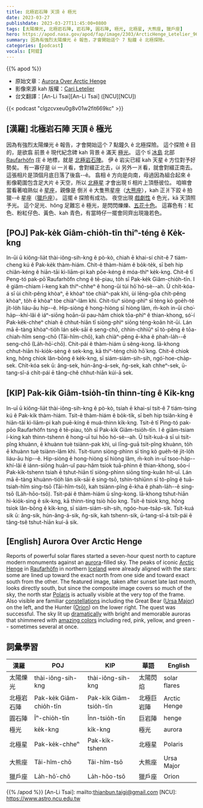 ```yaml
---
title: 北極岩石陣 天頂 ê 極光
date: 2023-03-27
publishdate: 2023-03-27T11:45:00+0800
tags: [太陽爍光, 北極岩石陣, 岩石陣, 圓石陣, 極光, 北極星, 大熊座, 獵戶座]
hero: https://apod.nasa.gov/apod/fap/image/2303/ArcticHenge_Letelier_960_annotated.jpg
summary: 因為有強烈太陽爍光 ê 報告，才會開始這个 7 點鐘 ê 北極探險。
categories: [podcast]
vocals: [阿錕]
---
```


{{% apod %}}

- 原始文章：[Aurora Over Arctic Henge](https://apod.nasa.gov/apod/ap230327.html)
- 影像來源 kah 版權：[Cari Letelier](https://cariletelier.com/about/)
- 台文翻譯：[An-Li Tsai][An-Li Tsai] ([NCU][NCU])

{{< podcast "clgzcvxeu0g8v01w2fit669kc" >}}

## [漢羅] 北極岩石陣 天頂 ê 極光
因為有強烈太陽爍光 ê 報告，才會開始這个 7 點鐘久 ê 北極探險。
這个探險 ê 目的，是欲翕 前景 ê 現代紀念碑 kah 背景 ê 滿天 [極光][aurora]。
這个 tī [冰島][Iceland] 北部 [Raufarhöfn][Raufarhöfn] 庄 ê 地標，就是 [北極岩石陣][Arctic Henge]。
伊 ê 岩尖已經 kah 天星 ê 方位對予好勢矣。
有一寡仔是 ùi 一爿看，會對綴正北去，ùi 另外一爿看，就會對綴正南去。
這張相片是頂個月底日落了後翕--ê。
翕相 ê 方向是向南，毋過因為組合起來 ê 影像範圍包含足大片 ê 天空，所以 [北極星][Polaris] 才會出現 tī 相片上頂懸彼位。
咱嘛會當看著咱熟似 ê [星座][constellations]，親像是 倒爿 ê 大隻熊星座（[大熊座][Ursa Major]），kah 正爿下跤 ê 拍獵--ê 星座（[獵戶座][Orion]）。
這擺 ê 探險有成功。
夜空出現 [戲劇性][dramatically] ê 色光，kā 天頂照予光。
這个足光、hŏng 足難忘 ê 極光，是閃閃爍爍、[五花十色][amazing colors]。
這寡色有：紅色、粉紅仔色、黃色、kah 青色，有當時仔一擺會同齊出現幾若色。

## [POJ] Pak-ke̍k Giâm-chio̍h-tīn thiⁿ-téng ê Ke̍k-kng
In-ūi ū kiông-lia̍t thài-iông-sih-kng ê pò-kò, chiah ē khai-sí chit-ê 7 tiám-cheng kú ê Pak-ke̍k thàm-hiám.
Chit-ê thàm-hiám ê bo̍k-te̍k, sī beh hip chiân-kéng ê hiān-tāi kì-liām-pi kah pōe-kéng ê móa-thiⁿ ke̍k-kng.
Chit-ê tī Peng-tó pak-pō͘ Raufarhöfn chng ê tē-piau, to̍h sī Pak-ke̍k Giâm-chio̍h-tīn.
I ê giâm-chiam í-keng kah thiⁿ-chheⁿ ê hong-ūi tùi hō͘ hó-sè--ah.
Ū chi̍t-kóa-á sī ùi chi̍t-pêng khòaⁿ, ē khòaⁿ tòe chiàⁿ-pak khì, ùi lēng-gōa chi̍t-pêng khòaⁿ, to̍h ē khòaⁿ tòe chiàⁿ-lâm khì.
Chit-tiuⁿ siòng-phìⁿ sī téng kò goe̍h-té ji̍t-lo̍h liáu-āu hip--ê.
Hip-siòng ê hong-hiòng sī hiòng lâm, m̄-koh in-ūi cho͘-ha̍p--khí-lâi ê iáⁿ-siōng hoān-ûi pau-hâm chiok tōa-phìⁿ ê thian-khong, só͘-í Pak-ke̍k-chheⁿ chiah ē chhut-hiān tī siòng-phìⁿ siōng téng-koân hit-ūi.
Lán mā ē-tàng khòaⁿ-tio̍h lán se̍k-sāi ê seng-chō, chhin-chhiūⁿ sī tò-pêng ê tōa-chiah-hîm seng-chō (Tāi-hîm-chō), kah chiàⁿ-pêng ē-kha ê phah-la̍h--ê seng-chō (La̍h-hō͘-chō).
Chit-pái ê thàm-hiám ū sêng-kong.
Iā-khong chhut-hiān hì-kio̍k-sèng ê sek-kng, kā thiⁿ-téng chiò hō͘ kng.
Chit-ê chiok kng, hŏng chiok lân-bōng ê ke̍k-kng, sī siám-siám-sih-sih, ngó͘-hoe-cha̍p-sek.
Chi̍t-kóa sek ū: âng-sek, hún-âng-á-sek, n̂g-sek, kah chheⁿ-sek, ū-tang-sî-á chi̍t-pái ē tâng-chê chhut-hiān kúi-ā sek.

## [KIP] Pak-ki̍k Giâm-tsio̍h-tīn thinn-tíng ê Ki̍k-kng
In-uī ū kiông-lia̍t thài-iông-sih-kng ê pò-kò, tsiah ē khai-sí tsit-ê 7 tiám-tsing kú ê Pak-ki̍k thàm-hiám.
Tsit-ê thàm-hiám ê bo̍k-ti̍k, sī beh hip tsiân-kíng ê hiān-tāi kì-liām-pi kah puē-kíng ê muá-thinn ki̍k-kng.
Tsit-ê tī Ping-tó pak-pōo Raufarhöfn tsng ê tē-piau, to̍h sī Pak-ki̍k Giâm-tsio̍h-tīn.
I ê giâm-tsiam í-king kah thinn-tshenn ê hong-uī tuì hōo hó-sè--ah.
Ū tsi̍t-kuá-á sī uì tsi̍t-pîng khuànn, ē khuànn tuè tsiànn-pak khì, uì līng-guā tsi̍t-pîng khuànn, to̍h ē khuànn tuè tsiànn-lâm khì.
Tsit-tiunn siòng-phìnn sī tíng kò gue̍h-té ji̍t-lo̍h liáu-āu hip--ê.
Hip-siòng ê hong-hiòng sī hiòng lâm, m̄-koh in-uī tsoo-ha̍p--khí-lâi ê iánn-siōng huān-uî pau-hâm tsiok tuā-phìnn ê thian-khong, sóo-í Pak-ki̍k-tshenn tsiah ē tshut-hiān tī siòng-phìnn siōng tíng-kuân hit-uī.
Lán mā ē-tàng khuànn-tio̍h lán si̍k-sāi ê sing-tsō, tshin-tshiūnn sī tò-pîng ê tuā-tsiah-hîm sing-tsō (Tāi-hîm-tsō), kah tsiànn-pîng ē-kha ê phah-la̍h--ê sing-tsō (La̍h-hōo-tsō).
Tsit-pái ê thàm-hiám ū sîng-kong.
Iā-khong tshut-hiān hì-kio̍k-sìng ê sik-kng, kā thinn-tíng tsiò hōo kng.
Tsit-ê tsiok kng, hŏng tsiok lân-bōng ê ki̍k-kng, sī siám-siám-sih-sih, ngóo-hue-tsa̍p-sik.
Tsi̍t-kuá sik ū: âng-sik, hún-âng-á-sik, n̂g-sik, kah tshenn-sik, ū-tang-sî-á tsi̍t-pái ē tâng-tsê tshut-hiān kuí-ā sik.

## [English] Aurora Over Arctic Henge
Reports of powerful solar flares started a seven-hour quest north to capture modern monuments against an [aurora][aurora]\-filled sky.
The peaks of iconic [Arctic Henge][Arctic Henge] in [Raufarhöfn][Raufarhöfn] in northern [Iceland][Iceland] were already aligned with the stars: some are lined up toward the exact north from one side and toward exact south from the other.
The featured image, taken after sunset late last month, looks directly south, but since the composite image covers so much of the sky, the north star [Polaris][Polaris] is actually visible at the very top of the frame.
Also visible are familiar [constellations][constellations] including the Great Bear ([Ursa Major][Ursa Major]) on the left, and the Hunter ([Orion][Orion]) on the lower right.
The quest was successful.
The sky lit up [dramatically][dramatically] with bright and memorable auroras that shimmered with [amazing colors][amazing colors] including red, pink, yellow, and green -- sometimes several at once.

## 詞彙學習

|漢羅|POJ|KIP|華語|English|
|-|-|-|-|-|
|太陽爍光|thài-iông-sih-kng|thài-iông-sih-kng|太陽閃焰|solar flares|
|北極岩石陣|Pak-ke̍k Giâm-chio̍h-tīn|Pak-ki̍k Giâm-tsio̍h-tīn|北極巨岩陣|Arctic Henge|
|圓石陣|Îⁿ-chio̍h-tīn|Înn-tsio̍h-tīn|巨岩陣|henge|
|極光|ke̍k-kng|ki̍k-kng|極光|aurora|
|北極星|Pak-ke̍k-chheⁿ|Pak-ki̍k-tshenn|北極星|Polaris|
|大熊座|Tāi-hîm-chō|Tāi-hîm-tsō|大熊座|Ursa Major|
|獵戶座|La̍h-hō͘-chō|La̍h-hōo-tsō|獵戶座|Orion|

{{% /apod %}}
[An-Li Tsai]: mailto:thianbun.taigi@gmail.com
[NCU]: https://www.astro.ncu.edu.tw

[copyright]: https://apod.nasa.gov/apod/fap/lib/about_apod.html#srapply
[License]: https://creativecommons.org/licenses/by/2.0/

[aurora]:https://spaceplace.nasa.gov/aurora/
[Arctic Henge]:https://www.northiceland.is/en/place/arctic-henge
[Raufarhöfn]:https://en.wikipedia.org/wiki/Raufarh%C3%B6fn
[Iceland]:https://en.wikipedia.org/wiki/Iceland
[Polaris]:https://apod.nasa.gov/apod/ap210428.html
[constellations]:https://spaceplace.nasa.gov/constellations/
[Ursa Major]:https://en.wikipedia.org/wiki/Ursa_Major
[Orion]:https://en.wikipedia.org/wiki/Orion_(constellation)#History_and_mythology
[dramatically]:https://media.istockphoto.com/id/1361306507/photo/funny-cat-looking-shocked-with-mouth-open.jpg?s=612x612&w=0&k=20&c=nZC2BlXoiC2tycIsiv_PvmUSwKhctikzVLy4Y3pgp10=
[amazing colors]:https://www.exploratorium.edu/learning_studio/auroras/difcolors.html
